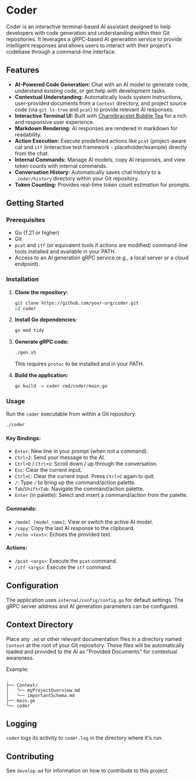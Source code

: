 # Coder

Coder is an interactive terminal-based AI assistant designed to help developers with code generation and understanding within their Git repositories. It leverages a gRPC-based AI generation service to provide intelligent responses and allows users to interact with their project's codebase through a command-line interface.

## Features

- **AI-Powered Code Generation:** Chat with an AI model to generate code, understand existing code, or get help with development tasks.
- **Contextual Understanding:** Automatically loads system instructions, user-provided documents from a `Context` directory, and project source code (via `git ls-tree` and `pcat`) to provide relevant AI responses.
- **Interactive Terminal UI:** Built with [Charmbracelet Bubble Tea](https://github.com/charmbracelet/bubbletea) for a rich and responsive user experience.
- **Markdown Rendering:** AI responses are rendered in markdown for readability.
- **Action Execution:** Execute predefined actions like `pcat` (project-aware cat and `itf` (interactive test framework - placeholder/example) directly from the chat.
- **Internal Commands:** Manage AI models, copy AI responses, and view token counts with internal commands.
- **Conversation History:** Automatically saves chat history to a `.coder/history` directory within your Git repository.
- **Token Counting:** Provides real-time token count estimation for prompts.

## Getting Started

### Prerequisites

- Go (1.21 or higher)
- Git
- `pcat` and `itf` (or equivalent tools if actions are modified) command-line tools installed and available in your PATH.
- Access to an AI generation gRPC service (e.g., a local server or a cloud endpoint).

### Installation

1.  **Clone the repository:**

    ```bash
    git clone https://github.com/your-org/coder.git
    cd coder
    ```

2.  **Install Go dependencies:**

    ```bash
    go mod tidy
    ```

3.  **Generate gRPC code:**

    ```bash
    ./gen.sh
    ```

    This requires `protoc` to be installed and in your PATH.

4.  **Build the application:**
    ```bash
    go build -o coder cmd/coder/main.go
    ```

### Usage

Run the `coder` executable from within a Git repository:

```bash
./coder
```

#### Key Bindings:

- `Enter`: New line in your prompt (when not a command).
- `Ctrl+J`: Send your message to the AI.
- `Ctrl+D` / `Ctrl+U`: Scroll down / up through the conversation.
- `Esc`: Clear the current input.
- `Ctrl+C`: Clear the current input. Press `Ctrl+C` again to quit.
- `/`: Type `/` to bring up the command/action palette.
- `Tab`/`Shift+Tab`: Navigate the command/action palette.
- `Enter` (in palette): Select and insert a command/action from the palette.

#### Commands:

- `/model [model_name]`: View or switch the active AI model.
- `/copy`: Copy the last AI response to the clipboard.
- `/echo <text>`: Echoes the provided text.

#### Actions:

- `/pcat <args>`: Execute the `pcat` command.
- `/itf <args>`: Execute the `itf` command.

## Configuration

The application uses `internal/config/config.go` for default settings.
The gRPC server address and AI generation parameters can be configured.

## Context Directory

Place any `.md` or other relevant documentation files in a directory named `Context` at the root of your Git repository. These files will be automatically loaded and provided to the AI as "Provided Documents" for contextual awareness.

Example:

```
.
├── Context/
│   └── myProjectOverview.md
│   └── importantSchema.md
├── main.go
└── coder
```

## Logging

`coder` logs its activity to `coder.log` in the directory where it's run.

## Contributing

See `develop.md` for information on how to contribute to this project.
